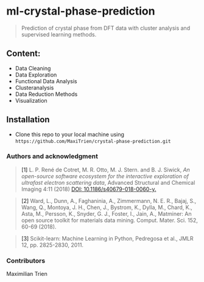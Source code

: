 # ml-crystal-phase-prediction

> Prediction of crystal phase from DFT data with cluster analysis and supervised learning methods.

## Content: 
 
 - Data Cleaning
 - Data Exploration
 - Functional Data Analysis
 - Clusteranalysis
 - Data Reduction Methods
 - Visualization 
 
 ## Installation
 - Clone this repo to your local machine using `https://github.com/MaxiTrien/crystal-phase-prediction.git`

### Authors and acknowledgment


><a id="1">[1]</a> L. P. René de Cotret, M. R. Otto, M. J. Stern. and B. J. Siwick, *An open-source software ecosystem for the interactive exploration of ultrafast electron scattering data*, Advanced Structural and Chemical Imaging 4:11 (2018) [DOI: 10.1186/s40679-018-0060-y.](https://ascimaging.springeropen.com/articles/10.1186/s40679-018-0060-y)

><a id="2">[2]</a> Ward, L., Dunn, A., Faghaninia, A., Zimmermann, N. E. R., Bajaj, S., Wang, Q.,
Montoya, J. H., Chen, J., Bystrom, K., Dylla, M., Chard, K., Asta, M., Persson,
K., Snyder, G. J., Foster, I., Jain, A., Matminer: An open source toolkit for
materials data mining. Comput. Mater. Sci. 152, 60-69 (2018).

><a id="3">[3]</a> Scikit-learn: Machine Learning in Python, Pedregosa et al., JMLR 12, pp. 2825-2830, 2011.

### Contributors
Maximilian Trien
